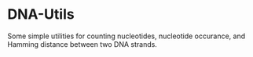 # DNA-Utils
Some simple utilities for counting nucleotides, nucleotide occurance, and Hamming distance between two DNA strands.

